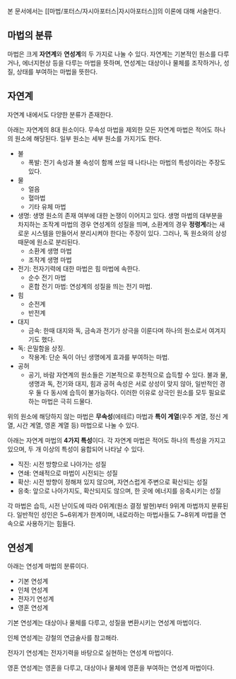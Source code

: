본 문서에서는 [[마법/포터스/자시아포터스|자시아포터스]]의 이론에 대해 서술한다.

## 마법의 분류
마법은 크게 **자연계**와 **연성계**의 두 가지로 나눌 수 있다. 자연계는 기본적인 원소를 다루거나, 에너지현상 등을 다루는 마법을 뜻하며, 연성계는 대상이나 물체를 조작하거나, 성질, 상태를 부여하는 마법을 뜻한다.

## 자연계
자연계 내에서도 다양한 분류가 존재한다.

아래는 자연계의 8대 원소이다. 무속성 마법을 제외한 모든 자연계 마법은 적어도 하나의 원소에 해당된다. 일부 원소는 세부 원소를 가지기도 한다.
- 불
	- 폭발: 전기 속성과 불 속성이 함께 쓰일 때 나타나는 마법의 특성이라는 주장도 있다.
- 물
	- 얼음
	- 혈마법
	- 기타 유체 마법
- 생명: 생명 원소의 존재 여부에 대한 논쟁이 이어지고 있다. 생명 마법의 대부분을 차지하는 조작계 마법의 경우 연성계의 성질을 띄며, 소환계의 경우 **정령계**라는 새로운 시스템을 만들어서 분리시켜야 한다는 주장이 있다. 그러나, 독 원소와의 상성 때문에 원소로 분리된다. 
	- 소환계 생명 마법
	- 조작계 생명 마법
- 전기: 전자기력에 대한 마법은 힘 마법에 속한다.
	- 순수 전기 마법
	- 혼합 전기 마법: 연성계의 성질을 띄는 전기 마법.
- 힘
	- 순전계
	- 반전계
- 대지
	- 금속: 한때 대지와 독, 금속과 전기가 상극을 이룬다며 하나의 원소로서 여겨지기도 했다.
- 독: 은밀함을 상징.
	- 작용계: 단순 독이 아닌 생명에게 효과를 부여하는 마법. 
- 공허
	- 공기, 바람
자연계의 원소들은 기본적으로 후천적으로 습득할 수 있다. 불과 물, 생명과 독, 전기와 대지, 힘과 공허 속성은 서로 상성이 맞지 않아, 일반적인 경우 둘 다 동시에 습득이 불가능하다. 이러한 이유로 상극인 원소를 모두 필요로 하는 마법은 극히 드물다.

위의 원소에 해당하지 않는 마법은 **무속성**(에테르) 마법과 **특이 계열**(우주 계열, 정신 계열, 시간 계열, 영혼 계열 등) 마법으로 나눌 수 있다.

아래는 자연계 마법의 **4가지 특성**이다. 각 자연계 마법은 적어도 하나의 특성을 가지고 있으며, 두 개 이상의 특성이 융합되어 나타날 수 있다.
- 직진: 시전 방향으로 나아가는 성질
- 연쇄: 연쇄적으로 마법이 시전되는 성질
- 확산: 시전 방향이 정해져 있지 않으며, 자연스럽게 주변으로 확산되는 성질
- 응축: 앞으로 나아가지도, 확산되지도 않으며, 한 곳에 에너지를 응축시키는 성질

각 마법은 습득, 시전 난이도에 따라 0위계(원소 결정 발현)부터 9위계 마법까지 분류된다. 일반적인 성인은 5~6위계가 한계이며, 내로라하는 마법사들도 7~8위계 마법을 연속으로 사용하기는 힘들다.
## 연성계
아래는 연성계 마법의 분류이다.
- 기본 연성계
- 인체 연성계
- 전자기 연성계
- 영혼 연성계

기본 연성계는 대상이나 물체를 다루고, 성질을 변환시키는 연성계 마법이다.

인체 연성계는 강철의 연금술사를 참고해라.

전자기 연성계는 전자기력을 바탕으로 실현하는 연성계 마법이다.

영혼 연성계는 영혼을 다루고, 대상이나 물체에 영혼을 부여하는 연성계 마법이다.